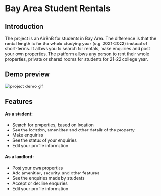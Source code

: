 # Bay Area Student Rentals
## Introduction
The project is an AirBnB for students in Bay Area. The difference is that the rental length is for the whole studying year (e.g. 2021-2022) instead of short-terms. It allows you to search for rentals, make enquiries and post your own properties. The platform allows any person to rent their whole properties, private or shared rooms for students for 21-22 college year.

## Demo preview
![project demo gif](student.gif)

## Features
#### As a student:
* Search for properties, based on location
* See the location, amenitites and other details of the property
* Make enquiries
* See the status of your enquiries
* Edit your profile information
#### As a landlord:
* Post your own properties
* Add amenities, security, and other features
* See the enquiries made by students
* Accept or decline enquiries
* Edit your profile information


